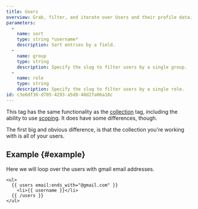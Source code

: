 ```yaml
---
title: Users
overview: Grab, filter, and iterate over Users and their profile data.
parameters:
  -
    name: sort
    type: string *username*
    description: Sort entries by a field.
  -
    name: group
    type: string
    description: Specify the slug to filter users by a single group.
  -
    name: role
    type: string
    description: Specify the slug to filter users by a single role.
id: c3e6df36-d705-4293-a5d8-40d27a06a18c
---
```

This tag has the same functionality as the [collection](collection) tag, including the ability to use [scoping](collection#scope). It does have some differences, though.

The first big and obvious difference, is that the collection you're working with is all of your users.

## Example {#example}

Here we will loop over the users with gmail email addresses.

```
<ul>
  {{ users email:ends_with="@gmail.com" }}
    <li>{{ username }}</li>
  {{ /users }}
</ul>
```

[collection]: /tags/collection
